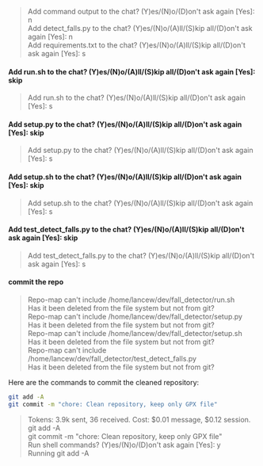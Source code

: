 > Add command output to the chat? (Y)es/(N)o/(D)on't ask again [Yes]: n  
> Add detect_falls.py to the chat? (Y)es/(N)o/(A)ll/(S)kip all/(D)on't ask again [Yes]: n  
> Add requirements.txt to the chat? (Y)es/(N)o/(A)ll/(S)kip all/(D)on't ask again [Yes]: s  

#### Add run.sh to the chat? (Y)es/(N)o/(A)ll/(S)kip all/(D)on't ask again [Yes]: skip  
> Add run.sh to the chat? (Y)es/(N)o/(A)ll/(S)kip all/(D)on't ask again [Yes]: s  

#### Add setup.py to the chat? (Y)es/(N)o/(A)ll/(S)kip all/(D)on't ask again [Yes]: skip  
> Add setup.py to the chat? (Y)es/(N)o/(A)ll/(S)kip all/(D)on't ask again [Yes]: s  

#### Add setup.sh to the chat? (Y)es/(N)o/(A)ll/(S)kip all/(D)on't ask again [Yes]: skip  
> Add setup.sh to the chat? (Y)es/(N)o/(A)ll/(S)kip all/(D)on't ask again [Yes]: s  

#### Add test_detect_falls.py to the chat? (Y)es/(N)o/(A)ll/(S)kip all/(D)on't ask again [Yes]: skip  
> Add test_detect_falls.py to the chat? (Y)es/(N)o/(A)ll/(S)kip all/(D)on't ask again [Yes]: s  

#### commit the repo  
> Repo-map can't include /home/lancew/dev/fall_detector/run.sh  
> Has it been deleted from the file system but not from git?  
> Repo-map can't include /home/lancew/dev/fall_detector/setup.py  
> Has it been deleted from the file system but not from git?  
> Repo-map can't include /home/lancew/dev/fall_detector/setup.sh  
> Has it been deleted from the file system but not from git?  
> Repo-map can't include /home/lancew/dev/fall_detector/test_detect_falls.py  
> Has it been deleted from the file system but not from git?  

Here are the commands to commit the cleaned repository:

```bash
git add -A
git commit -m "chore: Clean repository, keep only GPX file"
```

> Tokens: 3.9k sent, 36 received. Cost: $0.01 message, $0.12 session.  
> git add -A                                                 
git commit -m "chore: Clean repository, keep only GPX file"  
> Run shell commands? (Y)es/(N)o/(D)on't ask again [Yes]: y  
> Running git add -A  
